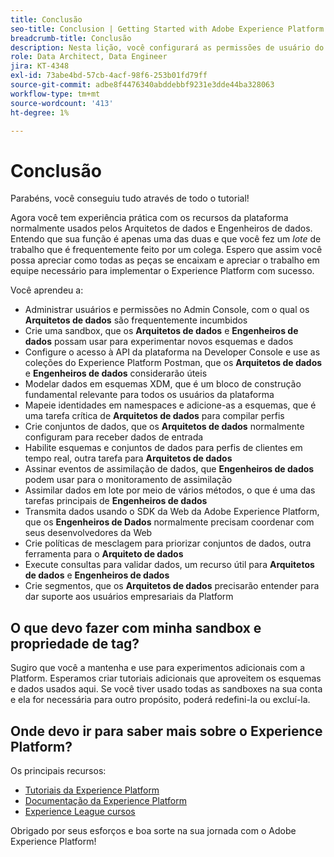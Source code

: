 ```yaml
---
title: Conclusão
seo-title: Conclusion | Getting Started with Adobe Experience Platform for Data Architects and Data Engineers
breadcrumb-title: Conclusão
description: Nesta lição, você configurará as permissões de usuário do Adobe Experience Platform usando Adobe Admin Console.
role: Data Architect, Data Engineer
jira: KT-4348
exl-id: 73abe4bd-57cb-4acf-98f6-253b01fd79ff
source-git-commit: adbe8f4476340abddebbf9231e3dde44ba328063
workflow-type: tm+mt
source-wordcount: '413'
ht-degree: 1%

---
```


# Conclusão

<!--5min-->

Parabéns, você conseguiu tudo através de todo o tutorial!

Agora você tem experiência prática com os recursos da plataforma normalmente usados pelos Arquitetos de dados e Engenheiros de dados. Entendo que sua função é apenas uma das duas e que você fez um _lote_ de trabalho que é frequentemente feito por um colega. Espero que assim você possa apreciar como todas as peças se encaixam e apreciar o trabalho em equipe necessário para implementar o Experience Platform com sucesso.

Você aprendeu a:

* Administrar usuários e permissões no Admin Console, com o qual os **Arquitetos de dados** são frequentemente incumbidos
* Crie uma sandbox, que os **Arquitetos de dados** e **Engenheiros de dados** possam usar para experimentar novos esquemas e dados
* Configure o acesso à API da plataforma na Developer Console e use as coleções do Experience Platform Postman, que os **Arquitetos de dados** e **Engenheiros de dados** considerarão úteis
* Modelar dados em esquemas XDM, que é um bloco de construção fundamental relevante para todos os usuários da plataforma
* Mapeie identidades em namespaces e adicione-as a esquemas, que é uma tarefa crítica de **Arquitetos de dados** para compilar perfis
* Crie conjuntos de dados, que os **Arquitetos de dados** normalmente configuram para receber dados de entrada
* Habilite esquemas e conjuntos de dados para perfis de clientes em tempo real, outra tarefa para **Arquitetos de dados**
* Assinar eventos de assimilação de dados, que **Engenheiros de dados** podem usar para o monitoramento de assimilação
* Assimilar dados em lote por meio de vários métodos, o que é uma das tarefas principais de **Engenheiros de dados**
* Transmita dados usando o SDK da Web da Adobe Experience Platform, que os **Engenheiros de Dados** normalmente precisam coordenar com seus desenvolvedores da Web
* Crie políticas de mesclagem para priorizar conjuntos de dados, outra ferramenta para o **Arquiteto de dados**
* Execute consultas para validar dados, um recurso útil para **Arquitetos de dados** e **Engenheiros de dados**
* Crie segmentos, que os **Arquitetos de dados** precisarão entender para dar suporte aos usuários empresariais da Platform



## O que devo fazer com minha sandbox e propriedade de tag?

Sugiro que você a mantenha e use para experimentos adicionais com a Platform. Esperamos criar tutoriais adicionais que aproveitem os esquemas e dados usados aqui. Se você tiver usado todas as sandboxes na sua conta e ela for necessária para outro propósito, poderá redefini-la ou excluí-la.

## Onde devo ir para saber mais sobre o Experience Platform?

Os principais recursos:

* [Tutoriais da Experience Platform](https://experienceleague.adobe.com/docs/platform-learn/tutorials/overview.html?lang=pt-BR)
* [Documentação da Experience Platform](https://experienceleague.adobe.com/docs/experience-platform/landing/home.html?lang=pt-BR)
* [Experience League cursos](https://experienceleague.adobe.com/pt-br?lang=pt-BR#dashboard/learning)

Obrigado por seus esforços e boa sorte na sua jornada com o Adobe Experience Platform!
